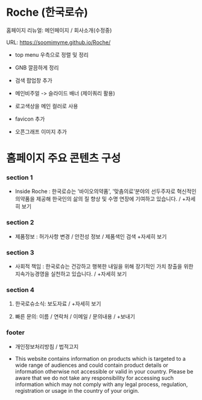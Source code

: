 # Roche (한국로슈)
홈페이지 리뉴얼: 메인페이지 / 회사소개(수정중)

URL: https://soomimyme.github.io/Roche/

- top menu 우측으로 정렬 및 정리

- GNB 깔끔하게 정리

- 검색 팝업창 추가

- 메인비주얼 -> 슬라이드 배너 (제이쿼리 활용)

- 로고색상을 메인 컬러로 사용

- favicon 추가

- 오픈그래프 이미지 추가

# 홈페이지 주요 콘텐츠 구성

### section 1

- Inside Roche : 한국로슈는 '바이오의약품', '맞춤의료'분야의 선두주자로 혁신적인 의약품을 제공해 한국인의 삶의 질 향상 및 수명 연장에 기여하고 있습니다. / +자세히 보기

### section 2

- 제품정보 : 허가사항 변경 / 안전성 정보 / 제품색인 검색 +자세히 보기

### section 3

- 사회적 책임 : 한국로슈는 건강하고 행복한 내일을 위해 장기적인 가치 창출을 위한 지속가능경영을 실천하고 있습니다. / +자세히 보기

### section 4

1. 한국로슈소식: 보도자료 / +자세히 보기

2. 빠른 문의: 이름 / 연락처 / 이메일 / 문의내용 / +보내기


### footer

- 개인정보처리방침 / 법적고지

- This website contains information on products which is targeted to a wide range of audiences and could contain product details or information otherwise not accessible or valid in your country. Please be aware that we do not take any responsibility for accessing such information which may not comply with any legal process, regulation, registration or usage in the country of your origin.
